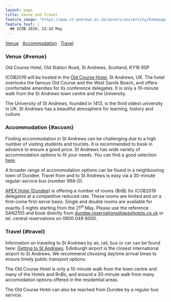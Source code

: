 ```yaml
---
layout: page
title: Venue and Travel
feature_image: "https://www.st-andrews.ac.uk/assets/university/homepage/images/hero-banner/st-andrews-hero-banner-sep-2018.jpg"
feature_text: |
  ## ICOB 2019, 22-24 May
---
```


[Venue](#venue) &nbsp; 
[Accommodation](#accom) &nbsp; 
[Travel](#travel)

### Venue {#venue}

Old Course Hotel, Old Station Road, St Andrews, Scotland, KY16 9SP

ICOB2019 will be hosted in the [Old Course Hotel](https://www.oldcoursehotel.co.uk/ "visit Old Course Hotel website"), St Andrews, UK. The hotel overlooks the famous Old Course and the West Sands Beach, and offers comfortable amenities for its conference delegates. It is only a 10-minute walk from the St Andrews town centre and the University.

The University of St Andrews, founded in 1413, is the third oldest university in UK. St Andrews has a beautiful atmosphere for learning, history and culture. 


### Accommodation {#accom}

Finding accommodation in St Andrews can be challenging due to a high number of visiting students and tourists. It is recommended to book in advance to ensure a good price. St Andrews has wide variety of accommodation options to fit your needs. You can find a good selection [here](https://www.visitstandrews.com/stay/).

A broader range of accommodation options can be found in a neighbouring town of Dundee. Travel from and to St Andrews is easy via a 30-minute regular-service bus (number 99A-D).

[APEX Hotel (Dundee)](https://www.apexhotels.co.uk/apex-city-quay-hotel-spa) is offering a number of rooms (BnB) for ICOB2019 delegates at a competitive reduced rate. These rooms are limited and on a first-come first-serve basis. Single and double rooms are available for exactly 3 nights starting from the 21<sup>st</sup> May. Please use the reference SAN2105 and book directly from dundee.reservations@apexhotels.co.uk  or tel. central reservations on 0800 049 8000.


### Travel {#travel}

Information on traveling to St Andrews by air, rail, bus or car can be found here: [Getting to St Andrews](https://www.st-andrews.ac.uk/visiting/travel/). Edinburgh airport is the closest international airport to St Andrews. We recommend choosing daytime arrival times to ensure timely public transport options.

The Old Course Hotel is only a 10-minute walk from the town centre and many of the Hotels and BnBs, and around a 30-minute walk from many accomodation options offered in the residential areas.

The Old Course Hotel can also be reached from Dundee by a regular bus service.

